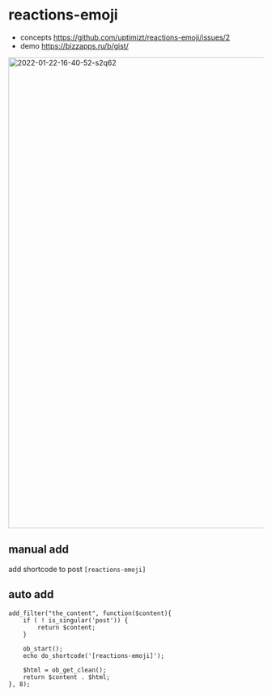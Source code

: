 # reactions-emoji

- concepts https://github.com/uptimizt/reactions-emoji/issues/2
- demo https://bizzapps.ru/b/gist/


<img width="930" alt="2022-01-22-16-40-52-s2q62" src="https://user-images.githubusercontent.com/1852897/150640765-3ce3f9d1-6d7c-4f19-bbb8-56215d8d253e.png">


## manual add

add shortcode to post `[reactions-emoji]`

## auto add

```
add_filter("the_content", function($content){
    if ( ! is_singular('post')) {
        return $content;
    }

    ob_start();
    echo do_shortcode('[reactions-emoji]');

    $html = ob_get_clean();
    return $content . $html;
}, 8);
```
